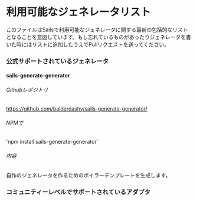 # 利用可能なジェネレータリスト
このファイルはSailsで利用可能なジェネレータに関する最新の包括的なリストとなることを意図しています。もし忘れているものがあったりジェネレータを書いた時にはリストに追加したうえでPullリクエストを送ってください。

### 公式サポートされているジェネレータ

#### sails-generate-generator
###### Githubレポジトリ
https://github.com/balderdashy/sails-generate-generator/

###### NPMで
'npm install sails-generate-generator`

###### 内容
自作のジェネレータを作るためのボイラーテンプレートを生成します。





### コミュニティーレベルでサポートされているアダプタ


<docmeta name="uniqueID" value="generatorList11719">
<docmeta name="displayName" value="Available Generators">
